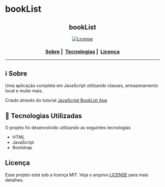 # bookList

<h2 align="center">bookList</h2>

<p align="center">
  <a href="LICENSE">
    <img alt="License" src="https://img.shields.io/badge/license-MIT-%23F8952D">
  </a>
</p>

<h3 align="center">
  <a href="#information_source-sobre">Sobre</a>&nbsp;|&nbsp;
  <a href="#rocket-tecnologias-utilizadas">Tecnologias</a>&nbsp;|&nbsp;
  <a href="#licença">Licença</a>
</h3>

___


## :information_source: Sobre

Uma aplicação completa em JavaScript utilizando classes, armazenamento local e muito mais.

Criado através do tutorial <a href="https://www.youtube.com/watch?v=JaMCxVWtW58">JavaScript BookList App</a>

## :rocket: Tecnologias Utilizadas 

O projeto foi desenvolvido utilizando as seguintes tecnologias

- HTML
- JavaScript
- Bootstrap

## Licença 

Esse projeto está sob a licença MIT. Veja o arquivo [LICENSE](LICENSE) para mais detalhes.